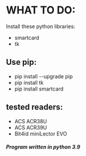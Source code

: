 # WHAT TO DO:

Install these python libraries:

- smartcard
- tk

## Use pip:

- pip install --upgrade pip
- pip install tk
- pip install smartcard

## tested readers:
- ACS ACR38U
- ACS ACR39U
- Bit4id miniLector EVO

##### Program written in python 3.9
